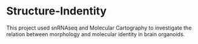 # Structure-Indentity
This project used snRNAseq and Molecular Cartography to investigate the relation between morphology and molecular identity in brain organoids.
